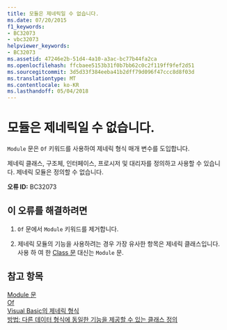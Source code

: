 ```yaml
---
title: 모듈은 제네릭일 수 없습니다.
ms.date: 07/20/2015
f1_keywords:
- BC32073
- vbc32073
helpviewer_keywords:
- BC32073
ms.assetid: 47246e2b-51d4-4a10-a3ac-bc77b44fa2ca
ms.openlocfilehash: ffcbaee5153b31f0b7bb62c0c2f119ff9fef2d51
ms.sourcegitcommit: 3d5d33f384eeba41b2dff79d096f47ccc8d8f03d
ms.translationtype: MT
ms.contentlocale: ko-KR
ms.lasthandoff: 05/04/2018
---
```

# <a name="modules-cannot-be-generic"></a>모듈은 제네릭일 수 없습니다.
`Module` 문은 `Of` 키워드를 사용하여 제네릭 형식 매개 변수를 도입합니다.  
  
 제네릭 클래스, 구조체, 인터페이스, 프로시저 및 대리자를 정의하고 사용할 수 있습니다. 제네릭 모듈은 정의할 수 없습니다.  
  
 **오류 ID:** BC32073  
  
## <a name="to-correct-this-error"></a>이 오류를 해결하려면  
  
1.  `Of` 문에서 `Module` 키워드를 제거합니다.  
  
2.  제네릭 모듈의 기능을 사용하려는 경우 가장 유사한 항목은 제네릭 클래스입니다. 사용 하 여 한 [Class 문](../../visual-basic/language-reference/statements/class-statement.md) 대신는 `Module` 문.  
  
## <a name="see-also"></a>참고 항목  
 [Module 문](../../visual-basic/language-reference/statements/module-statement.md)  
 [Of](../../visual-basic/language-reference/statements/of-clause.md)  
 [Visual Basic의 제네릭 형식](../../visual-basic/programming-guide/language-features/data-types/generic-types.md)  
 [방법: 다른 데이터 형식에 동일한 기능을 제공할 수 있는 클래스 정의](../../visual-basic/programming-guide/language-features/data-types/how-to-define-a-class-that-can-provide-identical-functionality.md)

